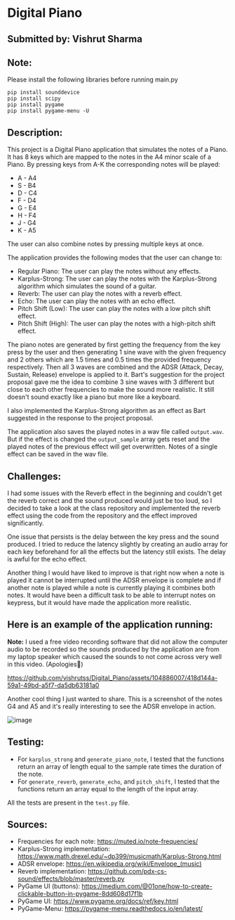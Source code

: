 # Digital Piano
## Submitted by: Vishrut Sharma

## Note:
Please install the following libraries before running main.py
```
pip install sounddevice
pip install scipy
pip install pygame
pip install pygame-menu -U
```

## Description:
This project is a Digital Piano application that simulates the notes of a Piano. It has 8 keys which are mapped to the notes in the
A4 minor scale of a Piano. By pressing keys from A-K the corresponding notes will be played:

* A - A4
* S - B4
* D - C4
* F - D4
* G - E4
* H - F4
* J - G4
* K - A5

The user can also combine notes by pressing multiple keys at once.

The application provides the following modes that the user can change to:

* Regular Piano: The user can play the notes without any effects.
* Karplus-Strong: The user can play the notes with the Karplus-Strong algorithm which simulates the sound of a guitar.
* Reverb: The user can play the notes with a reverb effect.
* Echo: The user can play the notes with an echo effect.
* Pitch Shift (Low): The user can play the notes with a low pitch shift effect.
* Pitch Shift (High): The user can play the notes with a high-pitch shift effect.

The piano notes are generated by first getting the frequency from the key press by the user and then generating 1 sine
wave with the given frequency and 2 others which are 1.5 times and 0.5 times the provided frequency respectively.
Then all 3 waves are combined and the ADSR (Attack, Decay, Sustain, Release) envelope is applied to it. Bart's 
suggestion for the project proposal gave me the idea to combine 3 sine waves with 3 different but close to each other 
frequencies to make the sound more realistic. It still doesn't sound exactly like a piano but more like a keyboard.

I also implemented the Karplus-Strong algorithm as an effect as Bart suggested in the response to the project proposal.

The application also saves the played notes in a wav file called `output.wav`. But if the effect is changed the `output_sample`
array gets reset and the played notes of the previous effect will get overwritten. Notes of a single effect can be saved in the wav file.

## Challenges:

I had some issues with the Reverb effect in the beginning and couldn't get the reverb correct and the sound produced 
would just be too loud, so I decided to take a look at the class repository and implemented the reverb effect using the 
code from the repository and the effect improved significantly.

One issue that persists is the delay between the key press and the sound produced. I tried to reduce the latency slightly
by creating an audio array for each key beforehand for all the effects but the latency still exists. The delay is awful
for the echo effect.

Another thing I would have liked to improve is that right now when a note is played it cannot be interrupted until the 
ADSR envelope is complete and if another note is played while a note is currently playing it combines both notes. 
It would have been a difficult task to be able to interrupt notes on keypress, but it would have made the application more
realistic.

## Here is an example of the application running:

**Note:** I used a free video recording software that did not allow the computer audio to be recorded so the sounds produced
by the application are from my laptop speaker which caused the sounds to not come across very well in this video. (Apologies🙇)

https://github.com/vishrutss/Digital_Piano/assets/104886007/418d144a-59a1-49bd-a5f7-da5db63181a0

Another cool thing I just wanted to share. This is a screenshot of the notes G4 and A5 and it's really interesting to see
the ADSR envelope in action.

![image](https://github.com/vishrutss/Digital_Piano/assets/104886007/8a7db7bc-6075-4b82-9cc7-0e0ba45a30f4)


## Testing:
* For `karplus_strong` and `generate_piano_note`, I tested that the functions return an array of length equal to the sample
rate times the duration of the note.  
* For `generate_reverb`, `generate_echo`, and `pitch_shift`, I tested that the functions return an array equal to the length
of the input array.

All the tests are present in the `test.py` file.

## Sources:
* Frequencies for each note: https://muted.io/note-frequencies/
* Karplus-Strong implementation: https://www.math.drexel.edu/~dp399/musicmath/Karplus-Strong.html
* ADSR envelope: https://en.wikipedia.org/wiki/Envelope_(music)
* Reverb implementation: https://github.com/pdx-cs-sound/effects/blob/master/reverb.py
* PyGame UI (buttons): https://medium.com/@01one/how-to-create-clickable-button-in-pygame-8dd608d17f1b
* PyGame UI: https://www.pygame.org/docs/ref/key.html
* PyGame-Menu: https://pygame-menu.readthedocs.io/en/latest/

